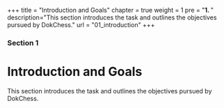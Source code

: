 +++
title = "Introduction and Goals"
chapter = true
weight = 1
pre = "<b>1. </b>"
description="This section introduces the task and outlines the objectives pursued by DokChess."
url = "01_introduction"
+++

### Section 1

# Introduction and Goals

This section introduces the task and outlines the objectives pursued by DokChess.
